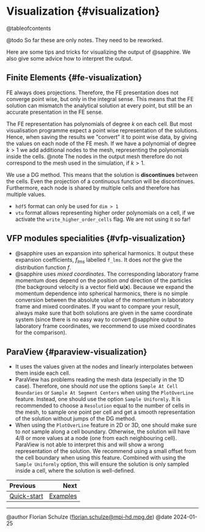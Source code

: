 # Visualization {#visualization}

@tableofcontents

@todo So far these are only notes. They need to be reworked.

Here are some tips and tricks for visualizing the output of @sapphire. We also
give some advice how to interpret the output.


## Finite Elements {#fe-visualization}

FE always does projections. Therefore, the FE presentation does not converge
point wise, but only in the integral sense. This means that the FE solution can
mismatch the analytical solution at every point, but still be an accurate
presentation in the FE sense.

The FE representation has polynomials of degree $k$ on each cell. But most
visualisation programme expect a point wise representation of the solutions.
Hence, when saving the results we "convert" it to point wise data, by giving the
values on each node of the FE mesh. If we have a polynomial of degree $k>1$ we
add additional nodes to the mesh, representing the polynomials inside the cells.
@note The nodes in the output mesh therefore do not correspond to the mesh used
      in the simulation, if $k>1$.

We use a DG method. This means that the solution is **discontinues** between
the cells. Even the projection of a continuous function will be discontinues.
Furthermore, each node is shared by multiple cells and therefore has multiple
values.

- `hdf5` format can only be used for `dim > 1`
- `vtu` format allows representing higher order polynomials on a cell, if we
  activate the `write_higher_order_cells` flag. We are not using it so far!


## VFP modules specialities {#vfp-visualization}

- @sapphire uses an expansion into spherical harmonics. It output these
  expansion coefficients, $f_{lms}$ labelled `f_lms`. It does *not* the give the
  distribution function $f$.
- @sapphire uses *mixed coordinates*. The corresponding laboratory frame
  momentum does depend on the position *and* direction of the particles (the
  background velocity is a vector field $\mathbf{u}(\mathbf{x}$). Because we
  expand the momentum dependence into spherical harmonics, there is no simple
  conversion between the absolute value of the momentum in laboratory frame and
  mixed coordinates. If you want to compare your result, always make sure that
  both solutions are given in the same coordinate system (since there is no easy
  way to convert @sapphire output to laboratory frame coordinates, we recommend
  to use mixed coordinates for the comparison).


## ParaView {#paraview-visualization}

- It uses the values given at the nodes and linearly interpolates between them
  inside each cell.
- ParaView has problems reading the mesh data (especially in the 1D case).
  Therefore, one should *not* use the options `Sample At Cell Boundaries` or
  `Sample At Segment Centers` when using the `PlotOverLine` feature. Instead,
  one should use the option `Sample Uniformly`. It is recommended to choose a
  `Resolution` equal to the number of cells in the mesh, to sample one point per
  cell and get a smooth representation of the solution without jumps of the DG
  method.
- When using the `PlotOverLine` feature in 2D or 3D, one should make sure to
  *not* sample along a cell boundary. Otherwise, the solution will have 4/8 or
  more values at a node (one from each neighbouring cell). ParaView is not able
  to interpret this and will show a wrong representation of the solution. We
  recommend using a small offset from the cell boundary when using this feature.
  Combined with using the `Sample Uniformly` option, this will ensure the
  solution is only sampled inside a cell, where the solution is well-defined.


<div class="section_buttons">

| Previous                    |                  Next |
|:----------------------------|----------------------:|
| [Quick-start](#quick-start) | [Examples](#examples) |

</div>


---

@author Florian Schulze (<florian.schulze@mpi-hd.mpg.de>)
@date 2024-01-25

